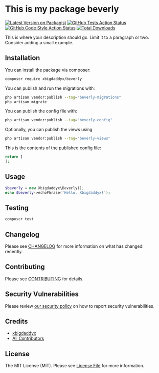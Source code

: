 # This is my package beverly

[![Latest Version on Packagist](https://img.shields.io/packagist/v/xbigdaddyx/beverly.svg?style=flat-square)](https://packagist.org/packages/xbigdaddyx/beverly)
[![GitHub Tests Action Status](https://img.shields.io/github/actions/workflow/status/xbigdaddyx/beverly/run-tests.yml?branch=main&label=tests&style=flat-square)](https://github.com/xbigdaddyx/beverly/actions?query=workflow%3Arun-tests+branch%3Amain)
[![GitHub Code Style Action Status](https://img.shields.io/github/actions/workflow/status/xbigdaddyx/beverly/fix-php-code-styling.yml?branch=main&label=code%20style&style=flat-square)](https://github.com/xbigdaddyx/beverly/actions?query=workflow%3A"Fix+PHP+code+styling"+branch%3Amain)
[![Total Downloads](https://img.shields.io/packagist/dt/xbigdaddyx/beverly.svg?style=flat-square)](https://packagist.org/packages/xbigdaddyx/beverly)



This is where your description should go. Limit it to a paragraph or two. Consider adding a small example.

## Installation

You can install the package via composer:

```bash
composer require xbigdaddyx/beverly
```

You can publish and run the migrations with:

```bash
php artisan vendor:publish --tag="beverly-migrations"
php artisan migrate
```

You can publish the config file with:

```bash
php artisan vendor:publish --tag="beverly-config"
```

Optionally, you can publish the views using

```bash
php artisan vendor:publish --tag="beverly-views"
```

This is the contents of the published config file:

```php
return [
];
```

## Usage

```php
$beverly = new Xbigdaddyx\Beverly();
echo $beverly->echoPhrase('Hello, Xbigdaddyx!');
```

## Testing

```bash
composer test
```

## Changelog

Please see [CHANGELOG](CHANGELOG.md) for more information on what has changed recently.

## Contributing

Please see [CONTRIBUTING](.github/CONTRIBUTING.md) for details.

## Security Vulnerabilities

Please review [our security policy](../../security/policy) on how to report security vulnerabilities.

## Credits

- [xbigdaddyx](https://github.com/xbigdaddyx)
- [All Contributors](../../contributors)

## License

The MIT License (MIT). Please see [License File](LICENSE.md) for more information.
